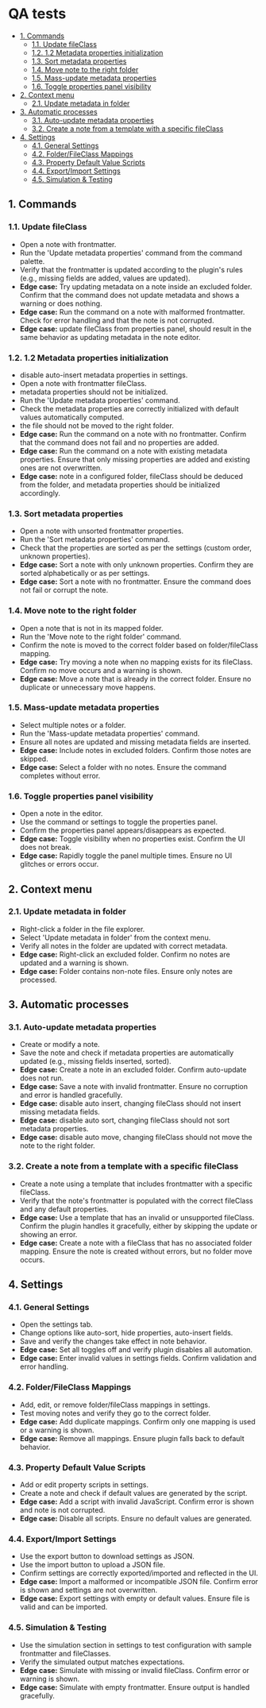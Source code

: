 # QA tests

- [1. Commands](#1-commands)
  - [1.1. Update fileClass](#11-update-fileclass)
  - [1.2. 1.2 Metadata properties initialization](#12-12-metadata-properties-initialization)
  - [1.3. Sort metadata properties](#13-sort-metadata-properties)
  - [1.4. Move note to the right folder](#14-move-note-to-the-right-folder)
  - [1.5. Mass-update metadata properties](#15-mass-update-metadata-properties)
  - [1.6. Toggle properties panel visibility](#16-toggle-properties-panel-visibility)
- [2. Context menu](#2-context-menu)
  - [2.1. Update metadata in folder](#21-update-metadata-in-folder)
- [3. Automatic processes](#3-automatic-processes)
  - [3.1. Auto-update metadata properties](#31-auto-update-metadata-properties)
  - [3.2. Create a note from a template with a specific fileClass](#32-create-a-note-from-a-template-with-a-specific-fileclass)
- [4. Settings](#4-settings)
  - [4.1. General Settings](#41-general-settings)
  - [4.2. Folder/FileClass Mappings](#42-folderfileclass-mappings)
  - [4.3. Property Default Value Scripts](#43-property-default-value-scripts)
  - [4.4. Export/Import Settings](#44-exportimport-settings)
  - [4.5. Simulation \& Testing](#45-simulation--testing)

## 1. Commands

### 1.1. Update fileClass

- Open a note with frontmatter.
- Run the 'Update metadata properties' command from the command palette.
- Verify that the frontmatter is updated according to the plugin's rules (e.g., missing fields are added, values are updated).
- **Edge case:** Try updating metadata on a note inside an excluded folder. Confirm that the command does not update metadata and shows a warning or does nothing.
- **Edge case:** Run the command on a note with malformed frontmatter. Check for error handling and that the note is not corrupted.
- **Edge case:** update fileClass from properties panel, should result in the same behavior as updating metadata in the note editor.

### 1.2. 1.2 Metadata properties initialization

- disable auto-insert metadata properties in settings.
- Open a note with frontmatter fileClass.
- metadata properties should not be initialized.
- Run the 'Update metadata properties' command.
- Check the metadata properties are correctly initialized with default values automatically computed.
- the file should not be moved to the right folder.
- **Edge case:** Run the command on a note with no frontmatter. Confirm that the command does not fail and no properties are added.
- **Edge case:** Run the command on a note with existing metadata properties. Ensure that only missing properties are added and existing ones are not overwritten.
- **Edge case:** note in a configured folder, fileClass should be deduced from the folder, and metadata properties should be initialized accordingly.

### 1.3. Sort metadata properties

- Open a note with unsorted frontmatter properties.
- Run the 'Sort metadata properties' command.
- Check that the properties are sorted as per the settings (custom order, unknown properties).
- **Edge case:** Sort a note with only unknown properties. Confirm they are sorted alphabetically or as per settings.
- **Edge case:** Sort a note with no frontmatter. Ensure the command does not fail or corrupt the note.

### 1.4. Move note to the right folder

- Open a note that is not in its mapped folder.
- Run the 'Move note to the right folder' command.
- Confirm the note is moved to the correct folder based on folder/fileClass mapping.
- **Edge case:** Try moving a note when no mapping exists for its fileClass. Confirm no move occurs and a warning is shown.
- **Edge case:** Move a note that is already in the correct folder. Ensure no duplicate or unnecessary move happens.

### 1.5. Mass-update metadata properties

- Select multiple notes or a folder.
- Run the 'Mass-update metadata properties' command.
- Ensure all notes are updated and missing metadata fields are inserted.
- **Edge case:** Include notes in excluded folders. Confirm those notes are skipped.
- **Edge case:** Select a folder with no notes. Ensure the command completes without error.

### 1.6. Toggle properties panel visibility

- Open a note in the editor.
- Use the command or settings to toggle the properties panel.
- Confirm the properties panel appears/disappears as expected.
- **Edge case:** Toggle visibility when no properties exist. Confirm the UI does not break.
- **Edge case:** Rapidly toggle the panel multiple times. Ensure no UI glitches or errors occur.

## 2. Context menu

### 2.1. Update metadata in folder

- Right-click a folder in the file explorer.
- Select 'Update metadata in folder' from the context menu.
- Verify all notes in the folder are updated with correct metadata.
- **Edge case:** Right-click an excluded folder. Confirm no notes are updated and a warning is shown.
- **Edge case:** Folder contains non-note files. Ensure only notes are processed.

## 3. Automatic processes

### 3.1. Auto-update metadata properties

- Create or modify a note.
- Save the note and check if metadata properties are automatically updated (e.g., missing fields inserted, sorted).
- **Edge case:** Create a note in an excluded folder. Confirm auto-update does not run.
- **Edge case:** Save a note with invalid frontmatter. Ensure no corruption and error is handled gracefully.
- **Edge case:** disable auto insert, changing fileClass should not insert missing metadata fields.
- **Edge case:** disable auto sort, changing fileClass should not sort metadata properties.
- **Edge case:** disable auto move, changing fileClass should not move the note to the right folder.

### 3.2. Create a note from a template with a specific fileClass

- Create a note using a template that includes frontmatter with a specific fileClass.
- Verify that the note's frontmatter is populated with the correct fileClass and any default properties.
- **Edge case:** Use a template that has an invalid or unsupported fileClass. Confirm the plugin handles it gracefully, either by skipping the update or showing an error.
- **Edge case:** Create a note with a fileClass that has no associated folder mapping. Ensure the note is created without errors, but no folder move occurs.

## 4. Settings

### 4.1. General Settings

- Open the settings tab.
- Change options like auto-sort, hide properties, auto-insert fields.
- Save and verify the changes take effect in note behavior.
- **Edge case:** Set all toggles off and verify plugin disables all automation.
- **Edge case:** Enter invalid values in settings fields. Confirm validation and error handling.

### 4.2. Folder/FileClass Mappings

- Add, edit, or remove folder/fileClass mappings in settings.
- Test moving notes and verify they go to the correct folder.
- **Edge case:** Add duplicate mappings. Confirm only one mapping is used or a warning is shown.
- **Edge case:** Remove all mappings. Ensure plugin falls back to default behavior.

### 4.3. Property Default Value Scripts

- Add or edit property scripts in settings.
- Create a note and check if default values are generated by the script.
- **Edge case:** Add a script with invalid JavaScript. Confirm error is shown and note is not corrupted.
- **Edge case:** Disable all scripts. Ensure no default values are generated.

### 4.4. Export/Import Settings

- Use the export button to download settings as JSON.
- Use the import button to upload a JSON file.
- Confirm settings are correctly exported/imported and reflected in the UI.
- **Edge case:** Import a malformed or incompatible JSON file. Confirm error is shown and settings are not overwritten.
- **Edge case:** Export settings with empty or default values. Ensure file is valid and can be imported.

### 4.5. Simulation & Testing

- Use the simulation section in settings to test configuration with sample frontmatter and fileClasses.
- Verify the simulated output matches expectations.
- **Edge case:** Simulate with missing or invalid fileClass. Confirm error or warning is shown.
- **Edge case:** Simulate with empty frontmatter. Ensure output is handled gracefully.
